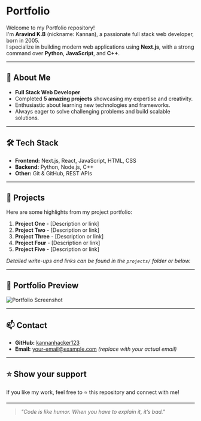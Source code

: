 # Portfolio

Welcome to my Portfolio repository!  
I'm **Aravind K.B** (nickname: Kannan), a passionate full stack web developer, born in 2005.  
I specialize in building modern web applications using **Next.js**, with a strong command over **Python**, **JavaScript**, and **C++**.

---

## 🚀 About Me

- **Full Stack Web Developer**  
- Completed **5 amazing projects** showcasing my expertise and creativity.
- Enthusiastic about learning new technologies and frameworks.
- Always eager to solve challenging problems and build scalable solutions.

---

## 🛠️ Tech Stack

- **Frontend:** Next.js, React, JavaScript, HTML, CSS
- **Backend:** Python, Node.js, C++
- **Other:** Git & GitHub, REST APIs

---

## 📂 Projects

Here are some highlights from my project portfolio:

1. **Project One** - [Description or link]
2. **Project Two** - [Description or link]
3. **Project Three** - [Description or link]
4. **Project Four** - [Description or link]
5. **Project Five** - [Description or link]

*Detailed write-ups and links can be found in the `projects/` folder or below.*

---

## 🌄 Portfolio Preview

<!-- Add your portfolio image below -->
![Portfolio Screenshot](path/to/your/image.png)

---

## 📫 Contact

- **GitHub:** [kannanhacker123](https://github.com/kannanhacker123)
- **Email:** [your-email@example.com](mailto:your-email@example.com) *(replace with your actual email)*

---

## ⭐️ Show your support

If you like my work, feel free to ⭐️ this repository and connect with me!

---

> *"Code is like humor. When you have to explain it, it’s bad."*
